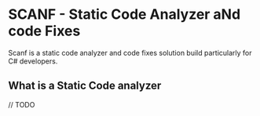 # SCANF - Static Code Analyzer aNd code Fixes

Scanf is a static code analyzer and code fixes solution build particularly for C# developers.

## What is a Static Code analyzer

// TODO
